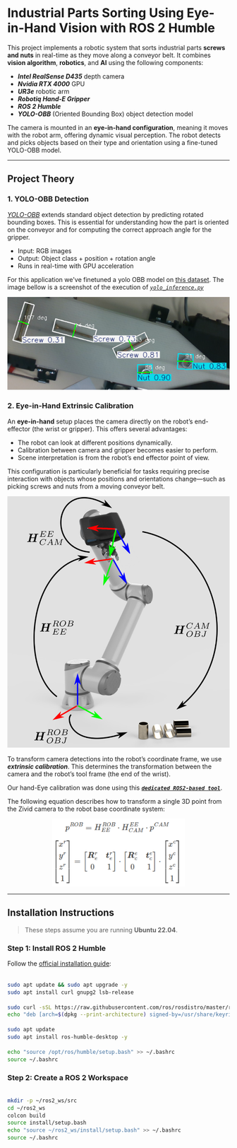 # Industrial Parts Sorting Using Eye-in-Hand Vision with ROS 2 Humble

This project implements a robotic system that sorts industrial parts **screws and nuts** in real-time as they move along a conveyor belt. It combines **vision algorithm**, **robotics**, and **AI** using the following components:

- ***Intel RealSense D435*** depth camera
- ***Nvidia RTX 4000*** GPU 
- ***UR3e*** robotic arm
- ***Robotiq Hand-E Gripper***
- ***ROS 2 Humble***
- ***YOLO-OBB*** (Oriented Bounding Box) object detection model

The camera is mounted in an **eye-in-hand configuration**, meaning it moves with the robot arm, offering dynamic visual perception. The robot detects and picks objects based on their type and orientation using a fine-tuned YOLO-OBB model.

---

## Project Theory


### 1. YOLO-OBB Detection

*[YOLO-OBB](https://docs.ultralytics.com/fr/tasks/obb/)* extends standard object detection by predicting rotated bounding boxes. This is essential for understanding how the part is oriented on the conveyor and for computing the correct approach angle for the gripper.

- Input: RGB images
- Output: Object class + position + rotation angle
- Runs in real-time with GPU acceleration

For this application we've finetuned a yolo OBB model on [this dataset](https://universe.roboflow.com/ram-0ay3p/objectdetection-tovrk/dataset/2). The image bellow is a screenshot of the execution of [*`yolo_inference.py`*](https://github.com/Cedric-Loic/ur3e/blob/main/yolo_inference.py)

![alt text](images/inference_screenshot.png)


### 2. Eye-in-Hand Extrinsic Calibration
An **eye-in-hand** setup places the camera directly on the robot’s end-effector (the wrist or gripper). This offers several advantages:

- The robot can look at different positions dynamically.
- Calibration between camera and gripper becomes easier to perform.
- Scene interpretation is from the robot’s end effector point of view.

This configuration is particularly beneficial for tasks requiring precise interaction with objects whose positions and orientations change—such as picking screws and nuts from a moving conveyor belt.

![alt text](images/image.png)

To transform camera detections into the robot’s coordinate frame, we use ***extrinsic calibration***. This determines the transformation between the camera and the robot’s tool frame (the end of the wrist).

Our hand-Eye calibration was done using this [***`dedicated ROS2-based tool`***](https://moveit.picknik.ai/humble/doc/examples/hand_eye_calibration/hand_eye_calibration_tutorial.html).




The following equation describes how to transform a single 3D point from the Zivid camera to the robot base coordinate system:

<p align="center">
  <img src="images/image-1.png" alt="Description de l'image" width="300"/>
</p>



---

## Installation Instructions

> These steps assume you are running **Ubuntu 22.04**.

### Step 1: Install ROS 2 Humble

Follow the [official installation guide](https://docs.ros.org/en/humble/Installation/Ubuntu-Install-Debians.html):

```bash

sudo apt update && sudo apt upgrade -y
sudo apt install curl gnupg2 lsb-release

sudo curl -sSL https://raw.githubusercontent.com/ros/rosdistro/master/ros.key -o /usr/share/keyrings/ros-archive-keyring.gpg
echo "deb [arch=$(dpkg --print-architecture) signed-by=/usr/share/keyrings/ros-archive-keyring.gpg] http://packages.ros.org/ros2/ubuntu $(lsb_release -cs) main" | sudo tee /etc/apt/sources.list.d/ros2.list > /dev/null

sudo apt update
sudo apt install ros-humble-desktop -y

echo "source /opt/ros/humble/setup.bash" >> ~/.bashrc
source ~/.bashrc
```


### Step 2: Create a ROS 2 Workspace
```bash

mkdir -p ~/ros2_ws/src
cd ~/ros2_ws
colcon build
source install/setup.bash
echo "source ~/ros2_ws/install/setup.bash" >> ~/.bashrc
source ~/.bashrc

```
